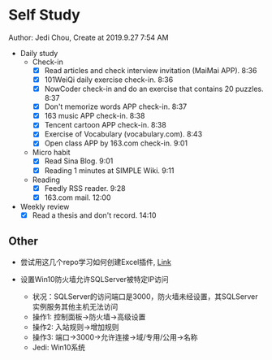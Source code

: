 # Self Study

Author: Jedi Chou, Create at 2019.9.27 7:54 AM

* Daily study
  * Check-in
    -[x] Read articles and check interview invitation (MaiMai APP). 8:36
    -[x] 101WeiQi daily exercise check-in. 8:36
    -[x] NowCoder check-in and do an exercise that contains 20 puzzles. 8:37
    -[x] Don't memorize words APP check-in. 8:37
    -[x] 163 music APP check-in. 8:38
    -[x] Tencent cartoon APP check-in. 8:38
    -[x] Exercise of Vocabulary (vocabulary.com). 8:43
    -[x] Open class APP by 163.com check-in. 9:01

  * Micro habit
    -[x] Read Sina Blog. 9:01
    -[x] Reading 1 minutes at SIMPLE Wiki. 9:11

  * Reading
    -[x] Feedly RSS reader. 9:28
    -[x] 163.com mail. 12:00

* Weekly review
  -[x] Read a thesis and don't record. 14:10

## Other

* 尝试用这几个repo学习如何创建Excel插件, [Link](https://github.com/search?l=C%23&q=Excel%E6%8F%92%E4%BB%B6&type=Repositories)

* 设置Win10防火墙允许SQLServer被特定IP访问
  * 状况：SQLServer的访问端口是3000，防火墙未经设置，其SQLServer实例服务其他主机无法访问
  * 操作1: 控制面板->防火墙->高级设置
  * 操作2: 入站规则->增加规则
  * 操作3: 端口->3000->允许连接->域/专用/公用->名称
  * Jedi: Win10系统

